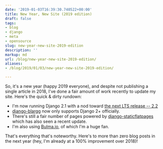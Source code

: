 ```yaml
---
date: '2019-01-03T16:39:30.740522+00:00'
title: New Year, New Site (2019 edition)
draft: false
tags:
- blog
- django
- meta
- opensource
slug: new-year-new-site-2019-edition
description: ''
markup: md
url: /blog/new-year-new-site-2019-edition/
aliases:
- /blog/2019/01/03/new-year-new-site-2019-edition/

---
```


So, it's a new year (happy 2019 everyone), and despite not publishing a single article in 2018, I've done a fair amount of work recently to update my site. Here's the quick & dirty rundown:

- I'm now running Django 2.1 with a nod toward [the next LTS release -- 2.2](https://docs.djangoproject.com/en/dev/internals/release-process/#release-cadence)
- [django-blargg](https://github.com/bradmontgomery/django-blargg) now only supports Django 2+ officially.
- There's still a fair number of pages powered by [django-staticflatpages](https://github.com/bradmontgomery/django-staticflatpages/) which has also seen a recent update.
- I'm also using [Bulma.io](https://bulma.io/), of which I'm a huge fan.

That's everything that's noteworthy. Here's to more than zero blog posts in the next year (hey, I'm already at a 100% improvement over 2018)!